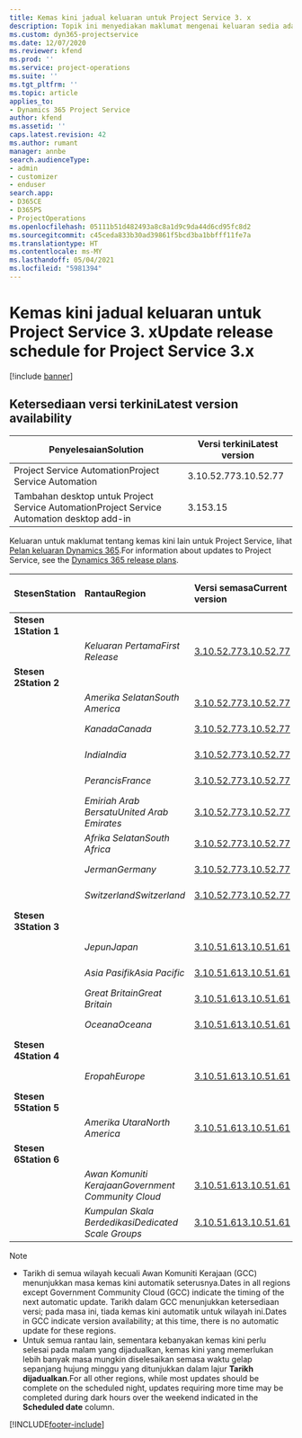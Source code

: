 ```yaml
---
title: Kemas kini jadual keluaran untuk Project Service 3. x
description: Topik ini menyediakan maklumat mengenai keluaran sedia ada dan akan datang bagi Dynamics 365 Project Service Automation.
ms.custom: dyn365-projectservice
ms.date: 12/07/2020
ms.reviewer: kfend
ms.prod: ''
ms.service: project-operations
ms.suite: ''
ms.tgt_pltfrm: ''
ms.topic: article
applies_to:
- Dynamics 365 Project Service
author: kfend
ms.assetid: ''
caps.latest.revision: 42
ms.author: rumant
manager: annbe
search.audienceType:
- admin
- customizer
- enduser
search.app:
- D365CE
- D365PS
- ProjectOperations
ms.openlocfilehash: 05111b51d482493a8c8a1d9c9da44d6cd95fc8d2
ms.sourcegitcommit: c45ceda833b30ad39861f5bcd3ba1bbfff11fe7a
ms.translationtype: HT
ms.contentlocale: ms-MY
ms.lasthandoff: 05/04/2021
ms.locfileid: "5981394"
---
```

# <a name="update-release-schedule-for-project-service-3x"></a><span data-ttu-id="4522e-103">Kemas kini jadual keluaran untuk Project Service 3. x</span><span class="sxs-lookup"><span data-stu-id="4522e-103">Update release schedule for Project Service 3.x</span></span>

[!include [banner](../includes/psa-now-project-operations.md)]

## <a name="latest-version-availability"></a><span data-ttu-id="4522e-104">Ketersediaan versi terkini</span><span class="sxs-lookup"><span data-stu-id="4522e-104">Latest version availability</span></span>

| <span data-ttu-id="4522e-105">Penyelesaian</span><span class="sxs-lookup"><span data-stu-id="4522e-105">Solution</span></span>  | <span data-ttu-id="4522e-106">Versi terkini</span><span class="sxs-lookup"><span data-stu-id="4522e-106">Latest version</span></span> |
|-------|----|
| <span data-ttu-id="4522e-107">Project Service Automation</span><span class="sxs-lookup"><span data-stu-id="4522e-107">Project Service Automation</span></span>    | <span data-ttu-id="4522e-108">3.10.52.77</span><span class="sxs-lookup"><span data-stu-id="4522e-108">3.10.52.77</span></span> |
| <span data-ttu-id="4522e-109">Tambahan desktop untuk Project Service Automation</span><span class="sxs-lookup"><span data-stu-id="4522e-109">Project Service Automation desktop add-in</span></span>                | <span data-ttu-id="4522e-110">3.15</span><span class="sxs-lookup"><span data-stu-id="4522e-110">3.15</span></span>          |

<span data-ttu-id="4522e-111">Keluaran untuk maklumat tentang kemas kini lain untuk Project Service, lihat [Pelan keluaran Dynamics 365](/dynamics365/release-plans/).</span><span class="sxs-lookup"><span data-stu-id="4522e-111">For information about updates to Project Service, see the [Dynamics 365 release plans](/dynamics365/release-plans/).</span></span> 

| <span data-ttu-id="4522e-112">Stesen</span><span class="sxs-lookup"><span data-stu-id="4522e-112">Station</span></span>  | <span data-ttu-id="4522e-113">Rantau</span><span class="sxs-lookup"><span data-stu-id="4522e-113">Region</span></span> | <span data-ttu-id="4522e-114">Versi semasa</span><span class="sxs-lookup"><span data-stu-id="4522e-114">Current version</span></span> | <span data-ttu-id="4522e-115">Versi seterusnya</span><span class="sxs-lookup"><span data-stu-id="4522e-115">Next version</span></span> |  <span data-ttu-id="4522e-116">Tarikh dijadualkan</span><span class="sxs-lookup"><span data-stu-id="4522e-116">Scheduled date</span></span>
| :---   | :---   | :---   | :---   |:---   |         
|<span data-ttu-id="4522e-117"><strong>Stesen 1</strong></span><span class="sxs-lookup"><span data-stu-id="4522e-117"><strong>Station 1</strong></span></span> | |  |  | |
| | <span data-ttu-id="4522e-118"><i>Keluaran Pertama</i></span><span class="sxs-lookup"><span data-stu-id="4522e-118"><i>First Release</i></span></span> | [<span data-ttu-id="4522e-119">3.10.52.77</span><span class="sxs-lookup"><span data-stu-id="4522e-119">3.10.52.77</span></span>](whats-new-ur-31.md) | <span data-ttu-id="4522e-120">TBD</span><span class="sxs-lookup"><span data-stu-id="4522e-120">TBD</span></span> | <span data-ttu-id="4522e-121">28 Mei 2021</span><span class="sxs-lookup"><span data-stu-id="4522e-121">May 28, 2021</span></span>
|<span data-ttu-id="4522e-122"><strong>Stesen 2</strong></span><span class="sxs-lookup"><span data-stu-id="4522e-122"><strong>Station 2</strong></span></span> | |  |  | |
| | <span data-ttu-id="4522e-123"><i>Amerika Selatan</i></span><span class="sxs-lookup"><span data-stu-id="4522e-123"><i>South America</i></span></span> | [<span data-ttu-id="4522e-124">3.10.52.77</span><span class="sxs-lookup"><span data-stu-id="4522e-124">3.10.52.77</span></span>](whats-new-ur-31.md) | <span data-ttu-id="4522e-125">TBD</span><span class="sxs-lookup"><span data-stu-id="4522e-125">TBD</span></span> | <span data-ttu-id="4522e-126">4 Jun 2021</span><span class="sxs-lookup"><span data-stu-id="4522e-126">June 4, 2021</span></span>
| | <span data-ttu-id="4522e-127"><i>Kanada</i></span><span class="sxs-lookup"><span data-stu-id="4522e-127"><i>Canada</i></span></span> | [<span data-ttu-id="4522e-128">3.10.52.77</span><span class="sxs-lookup"><span data-stu-id="4522e-128">3.10.52.77</span></span>](whats-new-ur-31.md) | <span data-ttu-id="4522e-129">TBD</span><span class="sxs-lookup"><span data-stu-id="4522e-129">TBD</span></span> | <span data-ttu-id="4522e-130">4 Jun 2021</span><span class="sxs-lookup"><span data-stu-id="4522e-130">June 4, 2021</span></span>
| | <span data-ttu-id="4522e-131"><i>India</i></span><span class="sxs-lookup"><span data-stu-id="4522e-131"><i>India</i></span></span> | [<span data-ttu-id="4522e-132">3.10.52.77</span><span class="sxs-lookup"><span data-stu-id="4522e-132">3.10.52.77</span></span>](whats-new-ur-31.md) | <span data-ttu-id="4522e-133">TBD</span><span class="sxs-lookup"><span data-stu-id="4522e-133">TBD</span></span> | <span data-ttu-id="4522e-134">4 Jun 2021</span><span class="sxs-lookup"><span data-stu-id="4522e-134">June 4, 2021</span></span>
| | <span data-ttu-id="4522e-135"><i>Perancis</i></span><span class="sxs-lookup"><span data-stu-id="4522e-135"><i>France</i></span></span> | [<span data-ttu-id="4522e-136">3.10.52.77</span><span class="sxs-lookup"><span data-stu-id="4522e-136">3.10.52.77</span></span>](whats-new-ur-31.md) | <span data-ttu-id="4522e-137">TBD</span><span class="sxs-lookup"><span data-stu-id="4522e-137">TBD</span></span> | <span data-ttu-id="4522e-138">4 Jun 2021</span><span class="sxs-lookup"><span data-stu-id="4522e-138">June 4, 2021</span></span>
| | <span data-ttu-id="4522e-139"><i>Emiriah Arab Bersatu</i></span><span class="sxs-lookup"><span data-stu-id="4522e-139"><i>United Arab Emirates</i></span></span> | [<span data-ttu-id="4522e-140">3.10.52.77</span><span class="sxs-lookup"><span data-stu-id="4522e-140">3.10.52.77</span></span>](whats-new-ur-31.md) | <span data-ttu-id="4522e-141">TBD</span><span class="sxs-lookup"><span data-stu-id="4522e-141">TBD</span></span> | <span data-ttu-id="4522e-142">4 Jun 2021</span><span class="sxs-lookup"><span data-stu-id="4522e-142">June 4, 2021</span></span>
| | <span data-ttu-id="4522e-143"><i>Afrika Selatan</i></span><span class="sxs-lookup"><span data-stu-id="4522e-143"><i>South Africa</i></span></span> | [<span data-ttu-id="4522e-144">3.10.52.77</span><span class="sxs-lookup"><span data-stu-id="4522e-144">3.10.52.77</span></span>](whats-new-ur-31.md) | <span data-ttu-id="4522e-145">TBD</span><span class="sxs-lookup"><span data-stu-id="4522e-145">TBD</span></span> | <span data-ttu-id="4522e-146">4 Jun 2021</span><span class="sxs-lookup"><span data-stu-id="4522e-146">June 4, 2021</span></span>
| | <span data-ttu-id="4522e-147"><i>Jerman</i></span><span class="sxs-lookup"><span data-stu-id="4522e-147"><i>Germany</i></span></span> | [<span data-ttu-id="4522e-148">3.10.52.77</span><span class="sxs-lookup"><span data-stu-id="4522e-148">3.10.52.77</span></span>](whats-new-ur-31.md) | <span data-ttu-id="4522e-149">TBD</span><span class="sxs-lookup"><span data-stu-id="4522e-149">TBD</span></span> | <span data-ttu-id="4522e-150">4 Jun 2021</span><span class="sxs-lookup"><span data-stu-id="4522e-150">June 4, 2021</span></span>
| | <span data-ttu-id="4522e-151"><i>Switzerland</i></span><span class="sxs-lookup"><span data-stu-id="4522e-151"><i>Switzerland</i></span></span> | [<span data-ttu-id="4522e-152">3.10.52.77</span><span class="sxs-lookup"><span data-stu-id="4522e-152">3.10.52.77</span></span>](whats-new-ur-31.md) | <span data-ttu-id="4522e-153">TBD</span><span class="sxs-lookup"><span data-stu-id="4522e-153">TBD</span></span> | <span data-ttu-id="4522e-154">4 Jun 2021</span><span class="sxs-lookup"><span data-stu-id="4522e-154">June 4, 2021</span></span>
|<span data-ttu-id="4522e-155"><strong>Stesen 3</strong></span><span class="sxs-lookup"><span data-stu-id="4522e-155"><strong>Station 3</strong></span></span> | |  |  | |
| | <span data-ttu-id="4522e-156"><i>Jepun</i></span><span class="sxs-lookup"><span data-stu-id="4522e-156"><i>Japan</i></span></span> | [<span data-ttu-id="4522e-157">3.10.51.61</span><span class="sxs-lookup"><span data-stu-id="4522e-157">3.10.51.61</span></span>](whats-new-ur-30.md) | [<span data-ttu-id="4522e-158">3.10.52.77</span><span class="sxs-lookup"><span data-stu-id="4522e-158">3.10.52.77</span></span>](whats-new-ur-31.md) | <span data-ttu-id="4522e-159">07 Mei 2021</span><span class="sxs-lookup"><span data-stu-id="4522e-159">May 07, 2021</span></span>
| | <span data-ttu-id="4522e-160"><i>Asia Pasifik</i></span><span class="sxs-lookup"><span data-stu-id="4522e-160"><i>Asia Pacific</i></span></span> | [<span data-ttu-id="4522e-161">3.10.51.61</span><span class="sxs-lookup"><span data-stu-id="4522e-161">3.10.51.61</span></span>](whats-new-ur-30.md) | [<span data-ttu-id="4522e-162">3.10.52.77</span><span class="sxs-lookup"><span data-stu-id="4522e-162">3.10.52.77</span></span>](whats-new-ur-31.md) | <span data-ttu-id="4522e-163">07 Mei 2021</span><span class="sxs-lookup"><span data-stu-id="4522e-163">May 07, 2021</span></span>
| | <span data-ttu-id="4522e-164"><i>Great Britain</i></span><span class="sxs-lookup"><span data-stu-id="4522e-164"><i>Great Britain</i></span></span> | [<span data-ttu-id="4522e-165">3.10.51.61</span><span class="sxs-lookup"><span data-stu-id="4522e-165">3.10.51.61</span></span>](whats-new-ur-30.md) | [<span data-ttu-id="4522e-166">3.10.52.77</span><span class="sxs-lookup"><span data-stu-id="4522e-166">3.10.52.77</span></span>](whats-new-ur-31.md) | <span data-ttu-id="4522e-167">07 Mei 2021</span><span class="sxs-lookup"><span data-stu-id="4522e-167">May 07, 2021</span></span>
| | <span data-ttu-id="4522e-168"><i>Oceana</i></span><span class="sxs-lookup"><span data-stu-id="4522e-168"><i>Oceana</i></span></span> | [<span data-ttu-id="4522e-169">3.10.51.61</span><span class="sxs-lookup"><span data-stu-id="4522e-169">3.10.51.61</span></span>](whats-new-ur-30.md) | [<span data-ttu-id="4522e-170">3.10.52.77</span><span class="sxs-lookup"><span data-stu-id="4522e-170">3.10.52.77</span></span>](whats-new-ur-31.md) | <span data-ttu-id="4522e-171">07 Mei 2021</span><span class="sxs-lookup"><span data-stu-id="4522e-171">May 07, 2021</span></span>
|<span data-ttu-id="4522e-172"><strong>Stesen 4</strong></span><span class="sxs-lookup"><span data-stu-id="4522e-172"><strong>Station 4</strong></span></span> | |  |  | |
| | <span data-ttu-id="4522e-173"><i>Eropah</i></span><span class="sxs-lookup"><span data-stu-id="4522e-173"><i>Europe</i></span></span> | [<span data-ttu-id="4522e-174">3.10.51.61</span><span class="sxs-lookup"><span data-stu-id="4522e-174">3.10.51.61</span></span>](whats-new-ur-30.md) | [<span data-ttu-id="4522e-175">3.10.52.77</span><span class="sxs-lookup"><span data-stu-id="4522e-175">3.10.52.77</span></span>](whats-new-ur-31.md) | <span data-ttu-id="4522e-176">14 Mei 2021</span><span class="sxs-lookup"><span data-stu-id="4522e-176">May 14, 2021</span></span>
|<span data-ttu-id="4522e-177"><strong>Stesen 5</strong></span><span class="sxs-lookup"><span data-stu-id="4522e-177"><strong>Station 5</strong></span></span> | |  |  | |
| | <span data-ttu-id="4522e-178"><i>Amerika Utara</i></span><span class="sxs-lookup"><span data-stu-id="4522e-178"><i>North America</i></span></span> | [<span data-ttu-id="4522e-179">3.10.51.61</span><span class="sxs-lookup"><span data-stu-id="4522e-179">3.10.51.61</span></span>](whats-new-ur-30.md) | [<span data-ttu-id="4522e-180">3.10.52.77</span><span class="sxs-lookup"><span data-stu-id="4522e-180">3.10.52.77</span></span>](whats-new-ur-31.md) | <span data-ttu-id="4522e-181">21 Mei 2021</span><span class="sxs-lookup"><span data-stu-id="4522e-181">May 21, 2021</span></span>
|<span data-ttu-id="4522e-182"><strong>Stesen 6</strong></span><span class="sxs-lookup"><span data-stu-id="4522e-182"><strong>Station 6</strong></span></span> | |  |  | |
| | <span data-ttu-id="4522e-183"><i>Awan Komuniti Kerajaan</i></span><span class="sxs-lookup"><span data-stu-id="4522e-183"><i>Government Community Cloud</i></span></span> | [<span data-ttu-id="4522e-184">3.10.51.61</span><span class="sxs-lookup"><span data-stu-id="4522e-184">3.10.51.61</span></span>](whats-new-ur-30.md) | [<span data-ttu-id="4522e-185">3.10.52.77</span><span class="sxs-lookup"><span data-stu-id="4522e-185">3.10.52.77</span></span>](whats-new-ur-31.md) | <span data-ttu-id="4522e-186">21 Mei 2021</span><span class="sxs-lookup"><span data-stu-id="4522e-186">May 21, 2021</span></span>
| | <span data-ttu-id="4522e-187"><i>Kumpulan Skala Berdedikasi</i></span><span class="sxs-lookup"><span data-stu-id="4522e-187"><i>Dedicated Scale Groups</i></span></span> | [<span data-ttu-id="4522e-188">3.10.51.61</span><span class="sxs-lookup"><span data-stu-id="4522e-188">3.10.51.61</span></span>](whats-new-ur-30.md) | [<span data-ttu-id="4522e-189">3.10.52.77</span><span class="sxs-lookup"><span data-stu-id="4522e-189">3.10.52.77</span></span>](whats-new-ur-31.md) | <span data-ttu-id="4522e-190">28 Mei 2021</span><span class="sxs-lookup"><span data-stu-id="4522e-190">May 28, 2021</span></span>

>[!Note]
> - <span data-ttu-id="4522e-191">Tarikh di semua wilayah kecuali Awan Komuniti Kerajaan (GCC) menunjukkan masa kemas kini automatik seterusnya.</span><span class="sxs-lookup"><span data-stu-id="4522e-191">Dates in all regions except Government Community Cloud (GCC) indicate the timing of the next automatic update.</span></span> <span data-ttu-id="4522e-192">Tarikh dalam GCC menunjukkan ketersediaan versi; pada masa ini, tiada kemas kini automatik untuk wilayah ini.</span><span class="sxs-lookup"><span data-stu-id="4522e-192">Dates in GCC indicate version availability; at this time, there is no automatic update for these regions.</span></span>
> - <span data-ttu-id="4522e-193">Untuk semua rantau lain, sementara kebanyakan kemas kini perlu selesai pada malam yang dijadualkan, kemas kini yang memerlukan lebih banyak masa mungkin diselesaikan semasa waktu gelap sepanjang hujung minggu yang ditunjukkan dalam lajur **Tarikh dijadualkan**.</span><span class="sxs-lookup"><span data-stu-id="4522e-193">For all other regions, while most updates should be complete on the scheduled night, updates requiring more time may be completed during dark hours over the weekend indicated in the **Scheduled date** column.</span></span>


[!INCLUDE[footer-include](../includes/footer-banner.md)]
